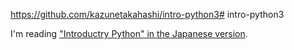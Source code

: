 https://github.com/kazunetakahashi/intro-python3# intro-python3

I'm reading ["Introductry Python" in the Japanese version](https://amzn.to/2pcvlGk).
